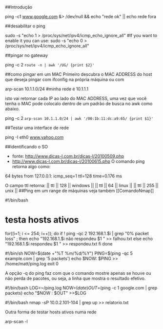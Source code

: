 ##Introdução

ping -c1 www.google.com  &> /dev/null && echo "rede ok" || echo rede fora

##desabilitar o ping

sudo -s "echo 1 > /proc/sys/net/ipv4/icmp_echo_ignore_all"
#If you want to enable it you can use:
sudo -s "echo 0 > /proc/sys/net/ipv4/icmp_echo_ignore_all"

##pingar no gateway

ping -c 2 `route -n | awk '/UG/ {print $2}'`

##como pingar em um MAC
Primeiro descubra o MAC ADDRESS do host que deseja pingar com ifconfig na
própria máquina ou com

arp-scan 10.1.1.0/24  #minha rede é 10.1.1.1

isto vai retornar cada IP ao lado do MAC ADDRESS, uma vez
que você tenha o MAC pode colocalo dentro de um padrão de busca no awk
como abaixo.

ping -c 2 `arp-scan 10.1.1.0/24 | awk '/00:1b:11:dc:a9:65/ {print $1}'`

##Testar uma interface de rede

ping -I eth0 www.yahoo.com

##identificando o SO
* fonte: http://www.dicas-l.com.br/dicas-l/20100509.php
* http://www.dicas-l.com.br/dicas-l/20100615.php
O comando ping retorna algo como:

64 bytes from 127.0.0.1: icmp_seq=1 ttl=128 time=0.176 ms

O campo ttl retorna:
|| ttl || 128 || windows ||
|| ttl || 64 || linux ||
|| ttl || 255 || unix ||
##Ping em um range de máquinas
veja também [[ComandoNmap]]


#!/bin/bash
# testa hosts ativos
for((i=1; i <= 254; i++)); do
   if ! ping -qc 2 192.168.1.$i | grep "0% packet loss" ; then
      echo "192.168.1.$i não respondeu $1 " >> falhou.txt
   else
      echo "192.168.1.$i respondeu $1 " >> respondeu.txt
   fi
done




#!/bin/sh
NOW=$(date +"%T %m/%d/%Y")
PING=$(ping -qc 5 example.com | grep '5 packets')
echo $NOW: $PING >> /home/matt/ping.log
exit 0


A opção -q do ping faz com que o comando mostre apenas
se houve ou não perda de pacotes, ou seja, a linha que mostra
o resultado efetivo.


#!/bin/bash
LOG=~/ping.log
NOW=$(date)
OUT=$(ping -c 1 google.com | grep packets)
echo "$NOW : $OUT" >>$LOG



#!/bin/bash
nmap -sP 10.0.2.101-104 | grep up >> relatorio.txt

Outra forma de testar hosts ativos numa rede

arp-scan -l
